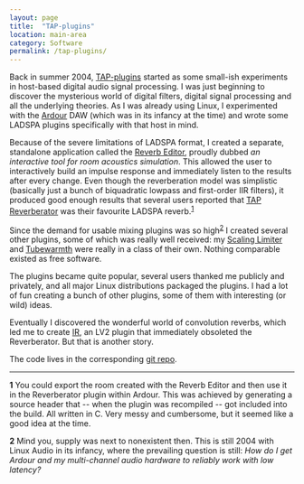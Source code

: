 ```yaml
---
layout: page
title:  "TAP-plugins"
location: main-area
category: Software
permalink: /tap-plugins/
---
```


Back in summer 2004, [TAP-plugins] started as some small-ish
experiments in host-based digital audio signal processing. I was just
beginning to discover the mysterious world of digital filters, digital
signal processing and all the underlying theories. As I was already
using Linux, I experimented with the [Ardour] DAW (which was in its
infancy at the time) and wrote some LADSPA plugins specifically with
that host in mind.

Because of the severe limitations of LADSPA format, I created a
separate, standalone application called the [Reverb Editor], proudly
dubbed *an interactive tool for room acoustics simulation*. This
allowed the user to interactively build an impulse response and
immediately listen to the results after every change. Even though the
reverberation model was simplistic (basically just a bunch of
biquadratic lowpass and first-order IIR filters), it produced good
enough results that several users reported that [TAP Reverberator] was
their favourite LADSPA reverb.<sup>[1](#f1)</sup>

Since the demand for usable mixing plugins was so
high<sup>[2](#f2)</sup> I created several other plugins, some of which
was really well received: my [Scaling Limiter] and [Tubewarmth] were
really in a class of their own. Nothing comparable existed as free
software.

The plugins became quite popular, several users thanked me publicly
and privately, and all major Linux distributions packaged the plugins.
I had a lot of fun creating a bunch of other plugins, some of them
with interesting (or wild) ideas.

Eventually I discovered the wonderful world of convolution reverbs,
which led me to create [IR], an LV2 plugin that immediately obsoleted
the Reverberator. But that is another story.

The code lives in the corresponding [git repo].

---

<b id="f1">1</b> You could export the room created with the Reverb
Editor and then use it in the Reverberator plugin within Ardour. This
was achieved by generating a source header that -- when the plugin was
recompiled -- got included into the build. All written in C. Very
messy and cumbersome, but it seemed like a good idea at the
time.

<b id="f2">2</b> Mind you, supply was next to nonexistent then. This
is still 2004 with Linux Audio in its infancy, where the prevailing
question is still: *How do I get Ardour and my multi-channel audio
hardware to reliably work with low latency?*


[TAP-plugins]:        http://tap-plugins.sourceforge.net/
[Ardour]:             http://ardour.org
[Reverb Editor]:      http://tap-plugins.sourceforge.net/reverbed/manual.html
[TAP Reverberator]:   http://tap-plugins.sourceforge.net/ladspa/reverb.html
[Scaling Limiter]:    http://tap-plugins.sourceforge.net/ladspa/limiter.html
[Tubewarmth]:         http://tap-plugins.sourceforge.net/ladspa/tubewarmth.html
[IR]:                 /plugins/ir.lv2
[git repo]:           https://github.com/tomszilagyi/tap-plugins
